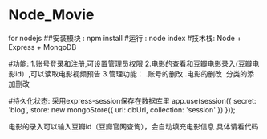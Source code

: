 # Node_Movie
for nodejs
##安装模块 : npm install 
#运行 : node index
#技术栈: Node + Express + MongoDB 

#功能: 
1.账号登录和注册,可设置管理员权限
2.电影的查看和豆瓣电影录入(豆瓣电影id）,可以读取电影视频预告
3.管理功能： 
    .账号的删改
    .电影的删改
    .分类的添加删改

#持久化状态: 采用express-session保存在数据库里
app.use(session({
    secret: 'blog',
    store: new mongoStore({
        url: dbUrl,
        collection: 'session'
    })
}));

电影的录入可以输入豆瓣id（豆瓣官网查询），会自动填充电影信息
具体请看代码
